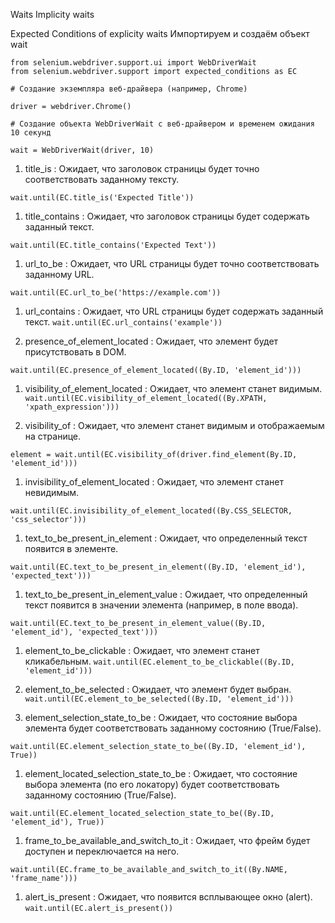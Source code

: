 Waits
Implicity waits

Expected Conditions of explicity waits
Импортируем и создаём объект wait

```
from selenium.webdriver.support.ui import WebDriverWait
from selenium.webdriver.support import expected_conditions as EC

# Создание экземпляра веб-драйвера (например, Chrome)

driver = webdriver.Chrome()

# Создание объекта WebDriverWait с веб-драйвером и временем ожидания 10 секунд

wait = WebDriverWait(driver, 10)
```

1. title_is : Ожидает, что заголовок страницы будет точно соответствовать заданному тексту.

`wait.until(EC.title_is('Expected Title'))`

1. title_contains : Ожидает, что заголовок страницы будет содержать заданный текст.

`wait.until(EC.title_contains('Expected Text'))`

1. url_to_be : Ожидает, что URL страницы будет точно соответствовать заданному URL.

`wait.until(EC.url_to_be('https://example.com'))`
1. url_contains : Ожидает, что URL страницы будет содержать заданный текст.
`wait.until(EC.url_contains('example'))`

1. presence_of_element_located : Ожидает, что элемент будет присутствовать в DOM.

`wait.until(EC.presence_of_element_located((By.ID, 'element_id')))`
1. visibility_of_element_located : Ожидает, что элемент станет видимым.
`wait.until(EC.visibility_of_element_located((By.XPATH, 'xpath_expression')))`

1. visibility_of : Ожидает, что элемент станет видимым и отображаемым на странице.

`element = wait.until(EC.visibility_of(driver.find_element(By.ID, 'element_id')))`

1. invisibility_of_element_located : Ожидает, что элемент станет невидимым.

`wait.until(EC.invisibility_of_element_located((By.CSS_SELECTOR, 'css_selector')))`

1. text_to_be_present_in_element : Ожидает, что определенный текст появится в элементе.

`wait.until(EC.text_to_be_present_in_element((By.ID, 'element_id'), 'expected_text')))`

1. text_to_be_present_in_element_value : Ожидает, что определенный текст появится в значении элемента (например, в поле ввода).

`wait.until(EC.text_to_be_present_in_element_value((By.ID, 'element_id'), 'expected_text')))`

1. element_to_be_clickable : Ожидает, что элемент станет кликабельным.
`wait.until(EC.element_to_be_clickable((By.ID, 'element_id')))`
1. element_to_be_selected : Ожидает, что элемент будет выбран.
`wait.until(EC.element_to_be_selected((By.ID, 'element_id')))`

1. element_selection_state_to_be : Ожидает, что состояние выбора элемента будет соответствовать заданному состоянию (True/False).

`wait.until(EC.element_selection_state_to_be((By.ID, 'element_id'), True))`

1. element_located_selection_state_to_be : Ожидает, что состояние выбора элемента (по его локатору) будет соответствовать заданному состоянию (True/False).

`wait.until(EC.element_located_selection_state_to_be((By.ID, 'element_id'), True))`

1. frame_to_be_available_and_switch_to_it : Ожидает, что фрейм будет доступен и переключается на него.

`wait.until(EC.frame_to_be_available_and_switch_to_it((By.NAME, 'frame_name')))`

1. alert_is_present : Ожидает, что появится всплывающее окно (alert).
`wait.until(EC.alert_is_present())`